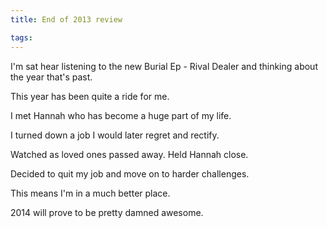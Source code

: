 ```yaml
---
title: End of 2013 review

tags:
---
```

I'm sat hear listening to the new Burial Ep - Rival Dealer and thinking about the year that's past.

This year has been quite a ride for me. 

I met Hannah who has become a huge part of my life. 

I turned down a job I would later regret and rectify. 

Watched as loved ones passed away. Held Hannah close.

Decided to quit my job and move on to harder challenges.

This means I'm in a much better place.

2014 will prove to be pretty damned awesome.

